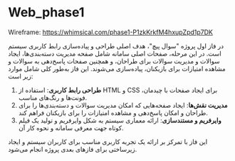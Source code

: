 # Web_phase1

Wireframe: https://whimsical.com/phase1-P1zkKrkfM4hxupZpd1p7DK



در فاز اول پروژه "سوال پیچ"، هدف اصلی طراحی و پیاده‌سازی رابط کاربری سیستم است. در این مرحله، صفحات اصلی سامانه شامل صفحه مدیریت دسته‌بندی‌ها، ایجاد سوالات و مدیریت سوالات برای طراحان، و همچنین صفحات پاسخ‌دهی به سوالات و مشاهده امتیازات برای بازیکنان، پیاده‌سازی می‌شوند. این فاز به‌طور کلی شامل موارد زیر است:

1. **طراحی رابط کاربری**: استفاده از HTML و CSS برای ایجاد صفحات با چیدمان، فونت‌ها و رنگ‌های مناسب.
2. **مدیریت نقش‌ها**: ایجاد صفحه‌هایی که امکان مدیریت سوالات و دسته‌بندی‌ها را برای طراحان و امکان پاسخ‌دهی و مشاهده امتیازات را برای بازیکنان فراهم کند.
3. **وایرفریم و مستندسازی**: ارائه معماری سیستم به شکل وایرفریم و تولید یک فیلم کوتاه جهت معرفی سامانه و نحوه کار آن.

این فاز با تمرکز بر ارائه یک تجربه کاربری مناسب برای کاربران سیستم و ایجاد زیرساختی برای فازهای بعدی پروژه انجام می‌شود.
